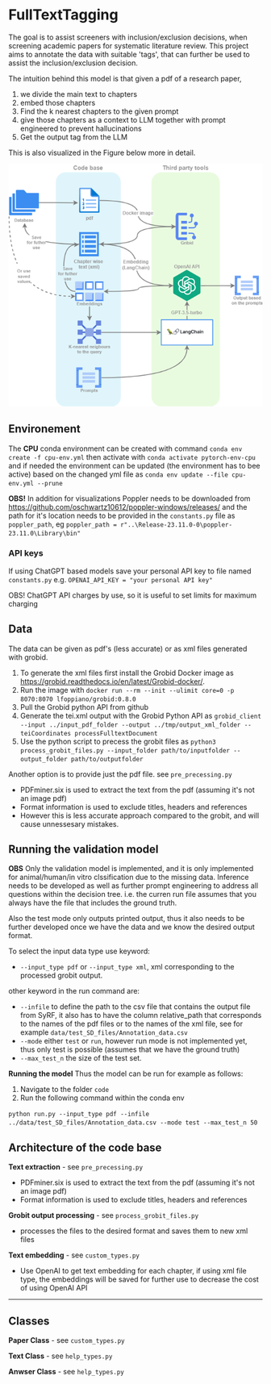 # FullTextTagging
The goal is to assist screeners with inclusion/exclusion decisions, when screening academic papers for systematic literature review.
This project aims to annotate the data with suitable 'tags', that can further be used to assist the inclusion/exclusion decision.


The intuition behind this model is that given a pdf of a research paper, 
1. we divide the main text to chapters
2. embed those chapters
3. Find the k nearest chapters to the given prompt
4. give those chapters as a context to LLM together with prompt engineered to prevent hallucinations
5. Get the output tag from the LLM

This is also visualized in the Figure below more in detail.

![System architecture](./overview.png)
## Environement
The **CPU** conda environment can be created with command
`conda env create -f cpu-env.yml`
then activate with
`conda activate pytorch-env-cpu`
and if needed the environment can be updated (the environment has to bee active) based on the changed yml file as
`conda env update --file cpu-env.yml --prune`

**OBS!** In addition for visualizations Poppler needs to be downloaded from https://github.com/oschwartz10612/poppler-windows/releases/ and the path for it's location needs to be provided in the `constants.py` file as `poppler_path`, eg  `poppler_path = r"..\Release-23.11.0-0\poppler-23.11.0\Library\bin" `

### API keys

If using ChatGPT based models save your personal API key to file named `constants.py`
e.g.
`OPENAI_API_KEY = "your personal API key" `

OBS! ChatGPT API charges by use, so it is useful to set limits for maximum charging

## Data
The data can be given as pdf's (less accurate) or as xml files generated with grobid.

1. To generate the xml files first install the Grobid Docker image as https://grobid.readthedocs.io/en/latest/Grobid-docker/.
2. Run the image with `docker run --rm --init --ulimit core=0 -p 8070:8070 lfoppiano/grobid:0.8.0`
3. Pull the Grobid python API from github
4. Generate the tei.xml output with the Grobid Python API as `grobid_client --input ../input_pdf_folder --output ../tmp/output_xml_folder --teiCoordinates processFulltextDocument`
5. Use the python script to precess the grobit files as `python3 process_grobit_files.py --input_folder path/to/inputfolder --output_folder path/to/outputfolder`

Another option is to provide just the pdf file. see ```pre_precessing.py```
- PDFminer.six is used to extract the text from the pdf (assuming it's not an image pdf)
- Format information is used to exclude titles, headers and references
- However this is less accurate approach compared to the grobit, and will cause unnessesary mistakes.

## Running the validation model

**OBS** Only the validation model is implemented, and it is only implemented for animal/human/in vitro clssification due to the missing data. Inference needs to be developed as well as further prompt engineering to address all questions within the decision tree.
i.e. the curren run file assumes that you always have the file that includes the ground truth.

Also the test mode only outputs printed output, thus it also needs to be further developed once we have the data and we know the desired output format.

To select the input data type use keyword:

- `--input_type pdf` or `--input_type xml`, xml corresponding to the processed grobit output.

other keyword in the run command are:
-  `--infile` to define the path to the csv file that contains the output file from SyRF, it also has to have the column relative_path that corresponds to the names of the pdf files or to the names of the xml file, see for example `data/test_SD_files/Annotation_data.csv`
- `--mode` either `test` or `run`, however run mode is not implemented yet, thus only test is possible (assumes that we have the ground truth)
- `--max_test_n` the size of the test set.

**Running the model**
Thus the model can be run for example as follows: 
1. Navigate to the folder `code`
2. Run the following command within the conda env

 `python run.py --input_type pdf --infile ../data/test_SD_files/Annotation_data.csv --mode test --max_test_n 50`


## Architecture of the code base


**Text extraction** - see ```pre_precessing.py```
- PDFminer.six is used to extract the text from the pdf (assuming it's not an image pdf)
- Format information is used to exclude titles, headers and references

**Grobit output processing** - see ```process_grobit_files.py```
- processes the files to the desired format and saves them to new xml files

**Text embedding** - see  ```custom_types.py```
- Use OpenAI to get text embedding for each chapter, if using xml file type, the embeddings will be saved for further use to decrease the cost of using OpenAI API



----

## Classes

**Paper Class** - see  ```custom_types.py```

**Text Class** - see  ```help_types.py```

**Anwser Class** - see  ```help_types.py```

